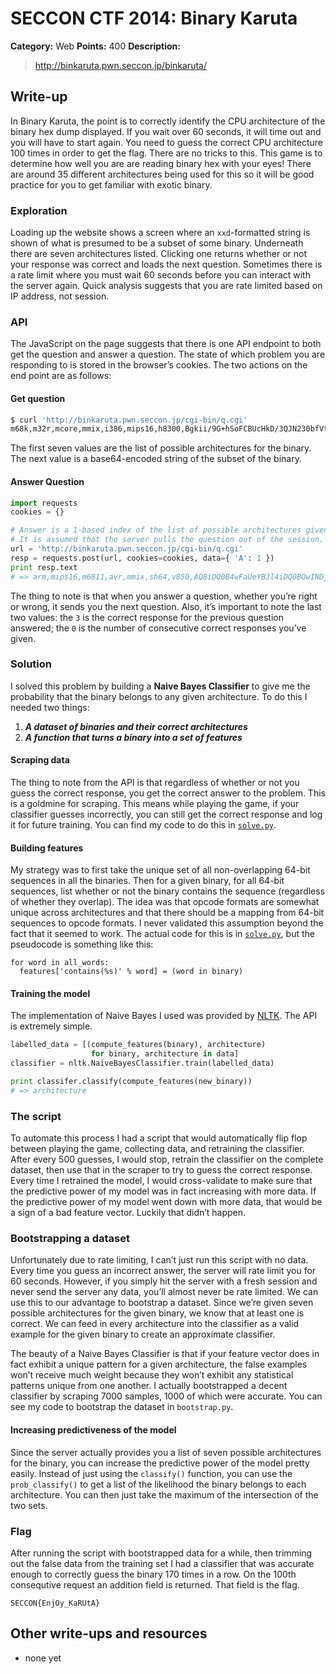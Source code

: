 # SECCON CTF 2014: Binary Karuta

**Category:** Web
**Points:** 400
**Description:**

> <http://binkaruta.pwn.seccon.jp/binkaruta/>

## Write-up

In Binary Karuta, the point is to correctly identify the CPU architecture of the binary hex dump displayed. If you wait over 60 seconds, it will time out and you will have to start again. You need to guess the correct CPU architecture 100 times in order to get the flag. There are no tricks to this. This game is to determine how well you are are reading binary hex with your eyes! There are around 35 different architectures being used for this so it will be good practice for you to get familiar with exotic binary.

### Exploration

Loading up the website shows a screen where an `xxd`-formatted string is shown of what is presumed to be a subset of some binary. Underneath there are seven architectures listed. Clicking one returns whether or not your response was correct and loads the next question. Sometimes there is a rate limit where you must wait 60 seconds before you can interact with the server again. Quick analysis suggests that you are rate limited based on IP address, not session.

### API

The JavaScript on the page suggests that there is one API endpoint to both get the question and answer a question. The state of which problem you are responding to is stored in the browser’s cookies. The two actions on the end point are as follows:

#### Get question

```bash
$ curl 'http://binkaruta.pwn.seccon.jp/cgi-bin/q.cgi'
m68k,m32r,mcore,mmix,i386,mips16,h8300,Bgkii/9G+hSoFCBUcHkD/3QJN230bfVt9m/wABANFg0lb3QAlA0jGwN5AgD/HSNDCHkAAAFa/hZuDURGInkCABAZEW9wABBe/hRIeQIAEBkRb3AAEIgQkABe/hRIQCB5AgAQDUFvcAAQXv4UGnkCABANQW9wABCIEJAAXv4UGg10jBKUAHkCAIAZEQ1AXv4USA1SDWENQF7+FBoNUUwEC4ELARGBEwkRgRMJb/EABg1S6gPiAA0iRwgNEgsCb/IABnkCALB5ARt8b3AAEIggkABe/hQaGTNv8wAOb/MADBlVGWZ5AgAsb3MABh0jTwwNMgkiCSNv8wAKQAh5AgCEbw==,0,0
```

The first seven values are the list of possible architectures for the binary. The next value is a base64-encoded string of the subset of the binary.

#### Answer Question

```python
import requests
cookies = {}

# Answer is a 1-based index of the list of possible architectures given with the question.
# It is assumed that the server pulls the question out of the session.
url = 'http://binkaruta.pwn.seccon.jp/cgi-bin/q.cgi'
resp = requests.post(url, cookies=cookies, data={ 'A': 1 })
print resp.text
# => arm,mips16,m6811,avr,mmix,sh64,v850,AQ8iDQ0B4wFaUeYBJl4iDQ0BOwINDj8BDRLADQIBIg0NDMgBDf3KAgz9wAEBAiIBARgiDg4B4wLHquYC6bYiDg4COwIOFD8BDgzADgIBIg4ODcgBDgzKAg0MwAEBAiIBARYi/f0B4wEQXeYB1i8i/f0BOwL9BT8B/RvA/QIBIv39DsgB/Q3KAg4NwAEBAiIBAQoiDAwB4wIUU+YCAkQiDAwCOwIMCT8BDBfADAIBIgwM/cgBDA7KAv0OwAEBAiIBAQgiDQ0B4wHmgeYB2KEiDQ0BOwINDj8BDRLADQIBIg0NDMgBDf3KAgz9wAEBAiIBARQiDg4B4wL7yOYC59MiDg==,3,0
```

The thing to note is that when you answer a question, whether you’re right or wrong, it sends you the next question. Also, it’s important to note the last two values: the `3` is the correct response for the previous question answered; the `0` is the number of consecutive correct responses you’ve given.

### Solution

I solved this problem by building a **Naive Bayes Classifier** to give me the probability that the binary belongs to any given architecture.
To do this I needed two things:

1. ***A dataset of binaries and their correct architectures***
2. ***A function that turns a binary into a set of features***

#### Scraping data

The thing to note from the API is that regardless of whether or not you guess the correct response, you get the correct answer to the problem.
This is a goldmine for scraping.
This means while playing the game, if your classifier guesses incorrectly, you can still get the correct response and log it for future training.
You can find my code to do this in [`solve.py`](solve.py).

#### Building features

My strategy was to first take the unique set of all non-overlapping 64-bit sequences in all the binaries. Then for a given binary, for all 64-bit sequences, list whether or not the binary contains the sequence (regardless of whether they overlap). The idea was that opcode formats are somewhat unique across architectures and that there should be a mapping from 64-bit sequences to opcode formats. I never validated this assumption beyond the fact that it seemed to work. The actual code for this is in [`solve.py`](solve.py), but the pseudocode is something like this:

```
for word in all_words:
  features['contains(%s)' % word] = (word in binary)
```

#### Training the model

The implementation of Naive Bayes I used was provided by [NLTK](http://www.nltk.org/). The API is extremely simple.

```python
labelled_data = [(compute_features(binary), architecture)
                  for binary, architecture in data]
classifier = nltk.NaiveBayesClassifier.train(labelled_data)

print classifer.classify(compute_features(new_binary))
# => architecture
```

### The script

To automate this process I had a script that would automatically flip flop between playing the game, collecting data, and retraining the classifier. After every 500 guesses, I would stop, retrain the classifier on the complete dataset, then use that in the scraper to try to guess the correct response. Every time I retrained the model, I would cross-validate to make sure that the predictive power of my model was in fact increasing with more data. If the predictive power of my model went down with more data, that would be a sign of a bad feature vector. Luckily that didn’t happen.

### Bootstrapping a dataset

Unfortunately due to rate limiting, I can’t just run this script with no data. Every time you guess an incorrect answer, the server will rate limit you for 60 seconds. However, if you simply hit the server with a fresh session and never send the server any data, you’ll almost never be rate limited.
We can use this to our advantage to bootstrap a dataset. Since we’re given seven possible architectures for the given binary, we know that at least one is correct. We can feed in every architecture into the classifier as a valid example for the given binary to create an approximate classifier.

The beauty of a Naive Bayes Classifier is that if your feature vector does in fact exhibit a unique pattern for a given architecture, the false examples won’t receive much weight because they won’t exhibit any statistical patterns unique from one another. I actually bootstrapped a decent classifier by scraping 7000 samples, 1000 of which were accurate. You can see my code to bootstrap the dataset in `bootstrap.py`.

#### Increasing predictiveness of the model

Since the server actually provides you a list of seven possible architectures for the binary, you can increase the predictive power of the model pretty easily. Instead of just using the `classify()` function, you can use the `prob_classify()` to get a list of the likelihood the binary belongs to each architecture. You can then just take the maximum of the intersection of the two sets.

### Flag

After running the script with bootstrapped data for a while, then trimming out the false data from the training set I had a classifier that was accurate enough to correctly guess the binary 170 times in a row. On the 100th consequtive request an addition field is returned. That field is the flag.

```
SECCON{EnjOy_KaRUtA}
```

## Other write-ups and resources

* none yet
